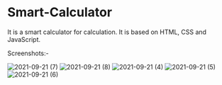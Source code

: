 # Smart-Calculator
It is a smart calculator for calculation. It is based on HTML, CSS and JavaScript.

Screenshots:-

![2021-09-21 (7)](https://user-images.githubusercontent.com/89578075/134174595-3cf8906c-747d-4f1d-a5fa-8531a8764be3.png)
![2021-09-21 (8)](https://user-images.githubusercontent.com/89578075/134174836-81b5940c-a7e5-4065-8419-e9454430fe6c.png)
![2021-09-21 (4)](https://user-images.githubusercontent.com/89578075/134174397-6501ff11-472f-4aae-b7db-5ab4ac680057.png)
![2021-09-21 (5)](https://user-images.githubusercontent.com/89578075/134174501-de2e9fb9-1e23-462e-bae7-245a6855023c.png)
![2021-09-21 (6)](https://user-images.githubusercontent.com/89578075/134174525-34dfdc18-f947-4730-ad45-ea0c364b31f6.png)

